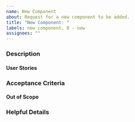```yaml
---
name: New Component
about: Request for a new component to be added.
title: "New Component: "
labels: new component, 0 - new
assignees: ""
---
```


### Description

#### User Stories

### Acceptance Criteria <!--(a.k.a. Requirements)-->

#### Out of Scope <!--(anything not v1)-->

### Helpful Details
